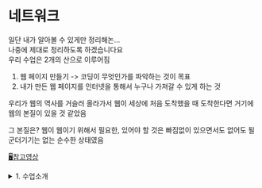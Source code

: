 # 네트워크
일단 내가 알아볼 수 있게만 정리해논...  
나중에 제대로 정리하도록 하겠습니다요  
우리 수업은 2개의 산으로 이루어짐

1. 웹 페이지 만들기
 -> 코딩이 무엇인가를 파악하는 것이 목표
2. 내가 만든 웹 페이지를 인터넷을 통해서 누구나 가져갈 수 있게 하는 것

우리가 웹의 역사를 거슬러 올라가서 
웹이 세상에 처음 도착했을 때 도착한다면
거기에 웹의 본질이 있을 것 같았음

그 본질은?
 웹이 웹이기 위해서 필요한, 있어야 할 것은 빠짐없이 있으면서도 
 없어도 될 군더기기는 없는 순수한 상태였음

[🖥참고영상](https://youtube.com/playlist?list=PLuHgQVnccGMA52uRBmSwqcvtI5IMoFclJ)
<details>
<summary>1. 수업소개</summary>
<div markdown="1">
수업 목표
 공유기를 사용하는 환경에서 웹 서버를 구동하는 방법 
공유기에 연결된 컴퓨터의 웹 서버에 불특정 다수가 접속하게 하는 것은
쉬운 일이 아님

-> 인터넷을 지배하는 핵심적인 지식과 경험을 얻을 수 있음

전화기가 서로 통신하기 위해서 전화번호가 필요함
마찬가지로
인터넷 위에 있는 컴퓨터와 컴퓨터가 서로 통신하려면 
IP 주소가 필요함

IPv4라는 인터넷 통신 규칙을 만듬
이 인터넷 통신 규칙에서 사용하는 ip 주소는
42억개의 주소를 표현할 수 있음
 
웹, 스마트폰, 클라우드 컴퓨팅, IOT(사물 인터넷)과 같은
정보기술의 혁신들이 등장하면서
인터넷에 연결되는 컴퓨터가 기하급수적으로 증가
-> 42억개면 충분할 것 같았던 ip 주소가 부족함

이 문제로 인류는 고민에 빠짐 
-> 해결책 찾음

근본적인 해결책 
 주소의 형식을 완전히 새롭게 바꿈
  새로운 인터넷 통신 규칙에서는 새로운 ip주소를 도입
(앞으로 1000년 뒤에도 쓸 수 있을만큼 넉넉함)

하지만 주소를 바꾼 일은 쉽지 않은 일
그래서 당분간 IPv4를 아껴써야 함

그 노력 중 하나가 공유기
하나의 ip 주소를 여러 컴퓨터가 나눠쓸 수 있음
개인은 통신 요금 절약 가능

하지만 공유기에 연결되어 있는 컴퓨터의 서버를 설치해서
운영을 하는 것은 쉽지 않은 일 

</div>
</details>
